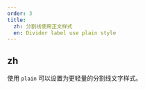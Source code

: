 ```yaml
---
order: 3
title: 
  zh: 分割线使用正文样式
  en: Divider label use plain style
---
```


## zh

使用 `plain` 可以设置为更轻量的分割线文字样式。
